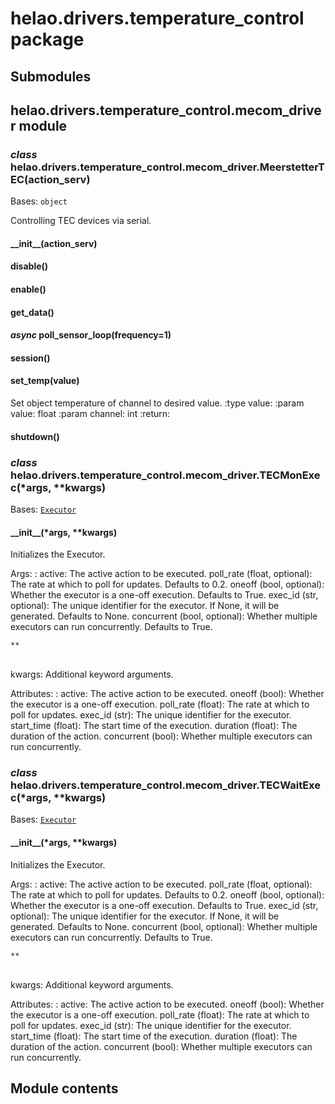 # helao.drivers.temperature_control package

## Submodules

## helao.drivers.temperature_control.mecom_driver module

### *class* helao.drivers.temperature_control.mecom_driver.MeerstetterTEC(action_serv)

Bases: `object`

Controlling TEC devices via serial.

#### \_\_init_\_(action_serv)

#### disable()

#### enable()

#### get_data()

#### *async* poll_sensor_loop(frequency=1)

#### session()

#### set_temp(value)

Set object temperature of channel to desired value.
:type value: 
:param value: float
:param channel: int
:return:

#### shutdown()

### *class* helao.drivers.temperature_control.mecom_driver.TECMonExec(\*args, \*\*kwargs)

Bases: [`Executor`](helao.helpers.md#helao.helpers.executor.Executor)

#### \_\_init_\_(\*args, \*\*kwargs)

Initializes the Executor.

Args:
: active: The active action to be executed.
  poll_rate (float, optional): The rate at which to poll for updates. Defaults to 0.2.
  oneoff (bool, optional): Whether the executor is a one-off execution. Defaults to True.
  exec_id (str, optional): The unique identifier for the executor. If None, it will be generated. Defaults to None.
  concurrent (bool, optional): Whether multiple executors can run concurrently. Defaults to True.
  <br/>
  ```
  **
  ```
  <br/>
  kwargs: Additional keyword arguments.

Attributes:
: active: The active action to be executed.
  oneoff (bool): Whether the executor is a one-off execution.
  poll_rate (float): The rate at which to poll for updates.
  exec_id (str): The unique identifier for the executor.
  start_time (float): The start time of the execution.
  duration (float): The duration of the action.
  concurrent (bool): Whether multiple executors can run concurrently.

### *class* helao.drivers.temperature_control.mecom_driver.TECWaitExec(\*args, \*\*kwargs)

Bases: [`Executor`](helao.helpers.md#helao.helpers.executor.Executor)

#### \_\_init_\_(\*args, \*\*kwargs)

Initializes the Executor.

Args:
: active: The active action to be executed.
  poll_rate (float, optional): The rate at which to poll for updates. Defaults to 0.2.
  oneoff (bool, optional): Whether the executor is a one-off execution. Defaults to True.
  exec_id (str, optional): The unique identifier for the executor. If None, it will be generated. Defaults to None.
  concurrent (bool, optional): Whether multiple executors can run concurrently. Defaults to True.
  <br/>
  ```
  **
  ```
  <br/>
  kwargs: Additional keyword arguments.

Attributes:
: active: The active action to be executed.
  oneoff (bool): Whether the executor is a one-off execution.
  poll_rate (float): The rate at which to poll for updates.
  exec_id (str): The unique identifier for the executor.
  start_time (float): The start time of the execution.
  duration (float): The duration of the action.
  concurrent (bool): Whether multiple executors can run concurrently.

## Module contents
